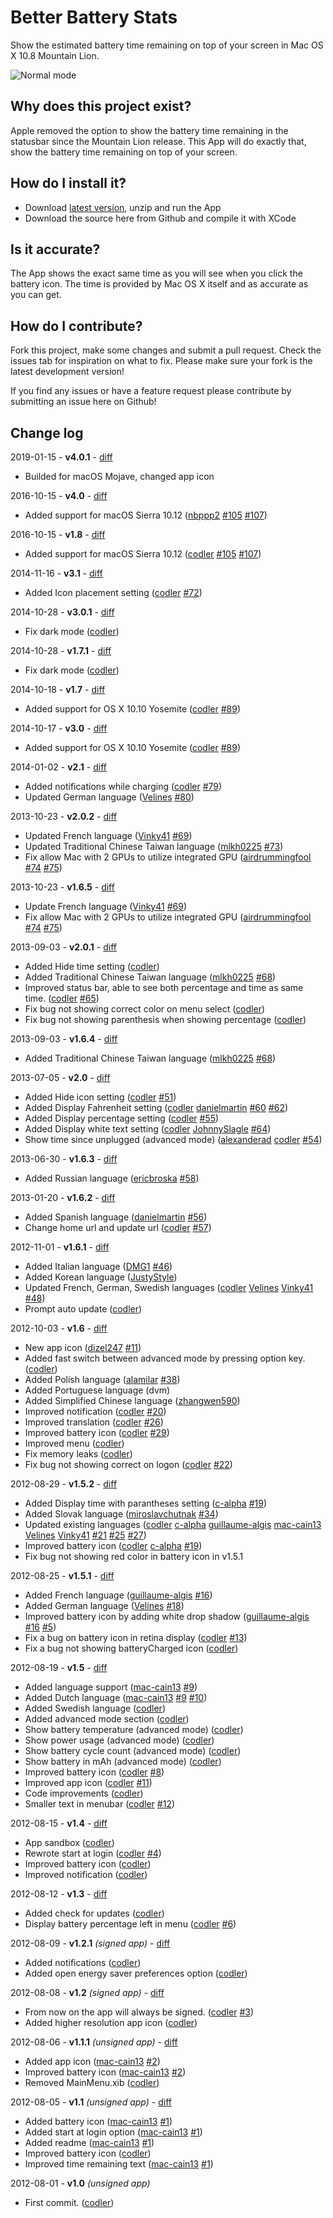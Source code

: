 Better Battery Stats
======================

Show the estimated battery time remaining on top of your screen in Mac OS X 10.8 Mountain Lion.

![Normal mode](https://raw.github.com/molcik/better-battery-stats-macos/master/preview.png)

Why does this project exist?
-----------------------------

Apple removed the option to show the battery time remaining in the statusbar since the Mountain Lion release. This App will do exactly that, show the battery time remaining on top of your screen.

How do I install it?
--------------------

- Download [latest version](https://filipmolcik.com/?p=2746&preview=true), unzip and run the App
- Download the source here from Github and compile it with XCode

Is it accurate?
---------------

The App shows the exact same time as you will see when you click the battery icon. The time is provided by Mac OS X itself and as accurate as you can get.

How do I contribute?
--------------------

Fork this project, make some changes and submit a pull request. Check the issues tab for inspiration on what to fix. Please make sure your fork is the latest development version!

If you find any issues or have a feature request please contribute by submitting an issue here on Github!


Change log
----------

2019-01-15 - **v4.0.1** - [diff](https://github.com/codler/Battery-Time-Remaining/compare/master...molcik:master)

* Builded for macOS Mojave, changed app icon

2016-10-15 - **v4.0** - [diff](https://github.com/codler/Battery-Time-Remaining/compare/v3.1...v4.0)

* Added support for macOS Sierra 10.12 ([nbppp2](https://github.com/nbppp2) [#105](https://github.com/codler/Battery-Time-Remaining/issues/105) [#107](https://github.com/codler/Battery-Time-Remaining/pull/107))

2016-10-15 - **v1.8** - [diff](https://github.com/codler/Battery-Time-Remaining/compare/v1.7.1..v1.8)

* Added support for macOS Sierra 10.12 ([codler](https://github.com/codler) [#105](https://github.com/codler/Battery-Time-Remaining/issues/105) [#107](https://github.com/codler/Battery-Time-Remaining/pull/107))

2014-11-16 - **v3.1** - [diff](https://github.com/codler/Battery-Time-Remaining/compare/v3.0.1...v3.1)

* Added Icon placement setting ([codler](https://github.com/codler) [#72](https://github.com/codler/Battery-Time-Remaining/issues/72))

2014-10-28 - **v3.0.1** - [diff](https://github.com/codler/Battery-Time-Remaining/compare/v3.0...v3.0.1)

* Fix dark mode ([codler](https://github.com/codler))

2014-10-28 - **v1.7.1** - [diff](https://github.com/codler/Battery-Time-Remaining/compare/v1.7...v1.7.1)

* Fix dark mode ([codler](https://github.com/codler))

2014-10-18 - **v1.7** - [diff](https://github.com/codler/Battery-Time-Remaining/compare/v1.6.5...v1.7)

* Added support for OS X 10.10 Yosemite ([codler](https://github.com/codler) [#89](https://github.com/codler/Battery-Time-Remaining/issues/89))

2014-10-17 - **v3.0** - [diff](https://github.com/codler/Battery-Time-Remaining/compare/v2.1...v3.0)

* Added support for OS X 10.10 Yosemite ([codler](https://github.com/codler) [#89](https://github.com/codler/Battery-Time-Remaining/issues/89))

2014-01-02 - **v2.1** - [diff](https://github.com/codler/Battery-Time-Remaining/compare/v2.0.2...v2.1)

* Added notifications while charging ([codler](https://github.com/codler) [#79](https://github.com/codler/Battery-Time-Remaining/issues/79))
* Updated German language ([Velines](https://github.com/Velines) [#80](https://github.com/codler/Battery-Time-Remaining/pull/80))

2013-10-23 - **v2.0.2** - [diff](https://github.com/codler/Battery-Time-Remaining/compare/v2.0.1...v2.0.2)

* Updated French language ([Vinky41](https://github.com/Vinky41) [#69](https://github.com/codler/Battery-Time-Remaining/pull/69))
* Updated Traditional Chinese Taiwan language ([mlkh0225](https://github.com/mlkh0225) [#73](https://github.com/codler/Battery-Time-Remaining/pull/73))
* Fix allow Mac with 2 GPUs to utilize integrated GPU ([airdrummingfool](https://github.com/airdrummingfool) [#74](https://github.com/codler/Battery-Time-Remaining/issues/74) [#75](https://github.com/codler/Battery-Time-Remaining/pull/75))

2013-10-23 - **v1.6.5** - [diff](https://github.com/codler/Battery-Time-Remaining/compare/v1.6.4...v1.6.5)

* Update French language ([Vinky41](https://github.com/Vinky41) [#69](https://github.com/codler/Battery-Time-Remaining/pull/69))
* Fix allow Mac with 2 GPUs to utilize integrated GPU ([airdrummingfool](https://github.com/airdrummingfool) [#74](https://github.com/codler/Battery-Time-Remaining/issues/74) [#75](https://github.com/codler/Battery-Time-Remaining/pull/75))

2013-09-03 - **v2.0.1** - [diff](https://github.com/codler/Battery-Time-Remaining/compare/v2.0...v2.0.1)

* Added Hide time setting ([codler](https://github.com/codler))
* Added Traditional Chinese Taiwan language ([mlkh0225](https://github.com/mlkh0225) [#68](https://github.com/codler/Battery-Time-Remaining/pull/68))
* Improved status bar, able to see both percentage and time as same time. ([codler](https://github.com/codler) [#65](https://github.com/codler/Battery-Time-Remaining/issues/65))
* Fix bug not showing correct color on menu select ([codler](https://github.com/codler))
* Fix bug not showing parenthesis when showing percentage ([codler](https://github.com/codler))

2013-09-03 - **v1.6.4** - [diff](https://github.com/codler/Battery-Time-Remaining/compare/v1.6.3...v1.6.4)

* Added Traditional Chinese Taiwan language ([mlkh0225](https://github.com/mlkh0225) [#68](https://github.com/codler/Battery-Time-Remaining/pull/68))

2013-07-05 - **v2.0** - [diff](https://github.com/codler/Battery-Time-Remaining/compare/v1.6.3...v2.0)

* Added Hide icon setting ([codler](https://github.com/codler) [#51](https://github.com/codler/Battery-Time-Remaining/issues/51))
* Added Display Fahrenheit setting ([codler](https://github.com/codler) [danielmartin](https://github.com/danielmartin) [#60](https://github.com/codler/Battery-Time-Remaining/issues/60) [#62](https://github.com/codler/Battery-Time-Remaining/pull/62))
* Added Display percentage setting ([codler](https://github.com/codler) [#55](https://github.com/codler/Battery-Time-Remaining/issues/55))
* Added Display white text setting ([codler](https://github.com/codler) [JohnnySlagle](https://github.com/JohnnySlagle) [#64](https://github.com/codler/Battery-Time-Remaining/pull/64))
* Show time since unplugged (advanced mode) ([alexanderad](https://github.com/alexanderad) [codler](https://github.com/codler) [#54](https://github.com/codler/Battery-Time-Remaining/pull/54))

2013-06-30 - **v1.6.3** - [diff](https://github.com/codler/Battery-Time-Remaining/compare/v1.6.2...v1.6.3)

* Added Russian language ([ericbroska](https://github.com/ericbroska) [#58](https://github.com/codler/Battery-Time-Remaining/pull/58))

2013-01-20 - **v1.6.2** - [diff](https://github.com/codler/Battery-Time-Remaining/compare/v1.6.1...v1.6.2)

* Added Spanish language ([danielmartin](https://github.com/danielmartin) [#56](https://github.com/codler/Battery-Time-Remaining/pull/56))
* Change home url and update url ([codler](https://github.com/codler) [#57](https://github.com/codler/Battery-Time-Remaining/issues/57))

2012-11-01 - **v1.6.1** - [diff](https://github.com/codler/Battery-Time-Remaining/compare/v1.6...v1.6.1)

* Added Italian language ([DMG1](https://github.com/DMG1) [#46](https://github.com/codler/Battery-Time-Remaining/issues/46))
* Added Korean language ([JustyStyle](https://github.com/justystyle))
* Updated French, German, Swedish languages ([codler](https://github.com/codler) [Velines](https://github.com/Velines) [Vinky41](https://github.com/Vinky41) [#48](https://github.com/codler/Battery-Time-Remaining/pull/48))
* Prompt auto update ([codler](https://github.com/codler))

2012-10-03 - **v1.6** - [diff](https://github.com/codler/Battery-Time-Remaining/compare/v1.5.2...v1.6)

* New app icon ([dizel247](https://github.com/dizel247) [#11](https://github.com/codler/Battery-Time-Remaining/issues/11))
* Added fast switch between advanced mode by pressing option key. ([codler](https://github.com/codler))
* Added Polish language ([alamilar](https://github.com/alamilar) [#38](https://github.com/codler/Battery-Time-Remaining/issues/38))
* Added Portuguese language (dvm)
* Added Simplified Chinese language ([zhangwen590](https://github.com/zhangwen590))
* Improved notification ([codler](https://github.com/codler) [#20](https://github.com/codler/Battery-Time-Remaining/issues/20))
* Improved translation ([codler](https://github.com/codler) [#26](https://github.com/codler/Battery-Time-Remaining/issues/26))
* Improved battery icon ([codler](https://github.com/codler) [#29](https://github.com/codler/Battery-Time-Remaining/issues/29))
* Improved menu ([codler](https://github.com/codler))
* Fix memory leaks ([codler](https://github.com/codler))
* Fix bug not showing correct on logon ([codler](https://github.com/codler) [#22](https://github.com/codler/Battery-Time-Remaining/issues/22))

2012-08-29 - **v1.5.2** - [diff](https://github.com/codler/Battery-Time-Remaining/compare/v1.5.1...v1.5.2)

* Added Display time with parantheses setting ([c-alpha](https://github.com/c-alpha) [#19](https://github.com/codler/Battery-Time-Remaining/pull/19))
* Added Slovak language ([miroslavchutnak](https://github.com/miroslavchutnak) [#34](https://github.com/codler/Battery-Time-Remaining/issues/34))
* Updated existing languages ([codler](https://github.com/codler) [c-alpha](https://github.com/c-alpha) [guillaume-algis](https://github.com/guillaume-algis) [mac-cain13](https://github.com/mac-cain13) [Velines](https://github.com/Velines) [Vinky41](https://github.com/Vinky41) [#21](https://github.com/codler/Battery-Time-Remaining/pull/21) [#25](https://github.com/codler/Battery-Time-Remaining/pull/25) [#27](https://github.com/codler/Battery-Time-Remaining/pull/27))
* Improved battery icon ([codler](https://github.com/codler) [c-alpha](https://github.com/c-alpha) [#19](https://github.com/codler/Battery-Time-Remaining/pull/19))
* Fix bug not showing red color in battery icon in v1.5.1

2012-08-25 - **v1.5.1** - [diff](https://github.com/codler/Battery-Time-Remaining/compare/v1.5...v1.5.1)

* Added French language ([guillaume-algis](https://github.com/guillaume-algis) [#16](https://github.com/codler/Battery-Time-Remaining/pull/16))
* Added German language ([Velines](https://github.com/Velines) [#18](https://github.com/codler/Battery-Time-Remaining/pull/18))
* Improved battery icon by adding white drop shadow ([guillaume-algis](https://github.com/guillaume-algis) [#16](https://github.com/codler/Battery-Time-Remaining/pull/16) [#5](https://github.com/codler/Battery-Time-Remaining/issues/5))
* Fix a bug on battery icon in retina display ([codler](https://github.com/codler) [#13](https://github.com/codler/Battery-Time-Remaining/issues/13))
* Fix a bug not showing batteryCharged icon  ([codler](https://github.com/codler))

2012-08-19 - **v1.5** - [diff](https://github.com/codler/Battery-Time-Remaining/compare/v1.4...v1.5)

* Added language support ([mac-cain13](https://github.com/mac-cain13) [#9](https://github.com/codler/Battery-Time-Remaining/pull/9))
* Added Dutch language ([mac-cain13](https://github.com/mac-cain13) [#9](https://github.com/codler/Battery-Time-Remaining/pull/9) [#10](https://github.com/codler/Battery-Time-Remaining/pull/10))
* Added Swedish language ([codler](https://github.com/codler))
* Added advanced mode section ([codler](https://github.com/codler))
* Show battery temperature (advanced mode) ([codler](https://github.com/codler))
* Show power usage (advanced mode) ([codler](https://github.com/codler))
* Show battery cycle count (advanced mode) ([codler](https://github.com/codler))
* Show battery in mAh (advanced mode) ([codler](https://github.com/codler))
* Improved battery icon ([codler](https://github.com/codler) [#8](https://github.com/codler/Battery-Time-Remaining/issues/8))
* Improved app icon ([codler](https://github.com/codler) [#11](https://github.com/codler/Battery-Time-Remaining/issues/11))
* Code improvements ([codler](https://github.com/codler))
* Smaller text in menubar ([codler](https://github.com/codler) [#12](https://github.com/codler/Battery-Time-Remaining/issues/12))

2012-08-15 - **v1.4** - [diff](https://github.com/codler/Battery-Time-Remaining/compare/v1.3...v1.4)

* App sandbox ([codler](https://github.com/codler))
* Rewrote start at login ([codler](https://github.com/codler) [#4](https://github.com/codler/Battery-Time-Remaining/issues/4))
* Improved battery icon ([codler](https://github.com/codler))
* Improved notification ([codler](https://github.com/codler))

2012-08-12 - **v1.3** - [diff](https://github.com/codler/Battery-Time-Remaining/compare/v1.2.1...v1.3)

* Added check for updates ([codler](https://github.com/codler))
* Display battery percentage left in menu ([codler](https://github.com/codler) [#6](https://github.com/codler/Battery-Time-Remaining/issues/6))

2012-08-09 - **v1.2.1** *(signed app)* - [diff](https://github.com/codler/Battery-Time-Remaining/compare/v1.2...v1.2.1)

* Added notifications ([codler](https://github.com/codler))
* Added open energy saver preferences option ([codler](https://github.com/codler))

2012-08-08 - **v1.2** *(signed app)* - [diff](https://github.com/codler/Battery-Time-Remaining/compare/v1.1.1...v1.2)

* From now on the app will always be signed. ([codler](https://github.com/codler) [#3](https://github.com/codler/Battery-Time-Remaining/issues/3))
* Added higher resolution app icon ([codler](https://github.com/codler))

2012-08-06 - **v1.1.1** *(unsigned app)* - [diff](https://github.com/codler/Battery-Time-Remaining/compare/v1.1...v1.1.1)

* Added app icon ([mac-cain13](https://github.com/mac-cain13) [#2](https://github.com/codler/Battery-Time-Remaining/pull/2))
* Improved battery icon ([mac-cain13](https://github.com/mac-cain13) [#2](https://github.com/codler/Battery-Time-Remaining/pull/2))
* Removed MainMenu.xib ([codler](https://github.com/codler))

2012-08-05 - **v1.1** *(unsigned app)* - [diff](https://github.com/codler/Battery-Time-Remaining/compare/v1.0...v1.1)

* Added battery icon ([mac-cain13](https://github.com/mac-cain13) [#1](https://github.com/codler/Battery-Time-Remaining/pull/1))
* Added start at login option ([mac-cain13](https://github.com/mac-cain13) [#1](https://github.com/codler/Battery-Time-Remaining/pull/1))
* Added readme ([mac-cain13](https://github.com/mac-cain13) [#1](https://github.com/codler/Battery-Time-Remaining/pull/1))
* Improved battery icon ([codler](https://github.com/codler))
* Improved time remaining text ([mac-cain13](https://github.com/mac-cain13) [#1](https://github.com/codler/Battery-Time-Remaining/pull/1))

2012-08-01 - **v1.0** *(unsigned app)*

* First commit. ([codler](https://github.com/codler))
